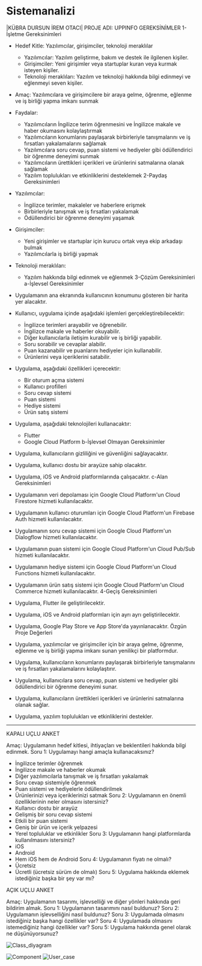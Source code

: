 # Sistemanalizi
|KÜBRA DURSUN İREM OTACI|
PROJE ADI: UPPINFO
GEREKSİNİMLER
1-İşletme Gereksinimleri
* Hedef Kitle: Yazılımcılar, girişimciler, teknoloji meraklılar
    * Yazılımcılar: Yazılım geliştirme, bakım ve destek ile ilgilenen kişiler.
    * Girişimciler: Yeni girişimler veya startuplar kuran veya kurmak isteyen kişiler.
    * Teknoloji meraklıları: Yazılım ve teknoloji hakkında bilgi edinmeyi ve eğlenmeyi seven kişiler.

* Amaç: Yazılımcılara ve girişimcilere bir araya gelme, öğrenme, eğlenme ve iş birliği yapma imkanı sunmak
* Faydalar:
    * Yazılımcıların İngilizce terim öğrenmesini ve İngilizce makale ve haber okumasını kolaylaştırmak
    * Yazılımcıların konumlarını paylaşarak birbirleriyle tanışmalarını ve iş fırsatları yakalamalarını sağlamak
    * Yazılımcılara soru cevap, puan sistemi ve hediyeler gibi ödüllendirici bir öğrenme deneyimi sunmak
    * Yazılımcıların ürettikleri içerikleri ve ürünlerini satmalarına olanak sağlamak
    * Yazılım toplulukları ve etkinliklerini desteklemek
2-Paydaş Gereksinimleri
* Yazılımcılar:
    * İngilizce terimler, makaleler ve haberlere erişmek
    * Birbirleriyle tanışmak ve iş fırsatları yakalamak
    * Ödüllendirici bir öğrenme deneyimi yaşamak
* Girişimciler:
    * Yeni girişimler ve startuplar için kurucu ortak veya ekip arkadaşı bulmak
    * Yazılımcılarla iş birliği yapmak
* Teknoloji meraklıları:
    * Yazılım hakkında bilgi edinmek ve eğlenmek
3-Çözüm Gereksinimleri
a-İşlevsel Gereksinimler
* Uygulamanın ana ekranında kullanıcının konumunu gösteren bir harita yer alacaktır.
* Kullanıcı, uygulama içinde aşağıdaki işlemleri gerçekleştirebilecektir:
    * İngilizce terimleri arayabilir ve öğrenebilir.
    * İngilizce makale ve haberler okuyabilir.
    * Diğer kullanıcılarla iletişim kurabilir ve iş birliği yapabilir.
    * Soru sorabilir ve cevaplar alabilir.
    * Puan kazanabilir ve puanlarını hediyeler için kullanabilir.
    * Ürünlerini veya içeriklerini satabilir.
* Uygulama, aşağıdaki özellikleri içerecektir:
    * Bir oturum açma sistemi
    * Kullanıcı profilleri
    * Soru cevap sistemi
    * Puan sistemi
    * Hediye sistemi
    * Ürün satış sistemi
* Uygulama, aşağıdaki teknolojileri kullanacaktır:
    * Flutter
    * Google Cloud Platform
b-İşlevsel Olmayan Gereksinimler
* Uygulama, kullanıcıların gizliliğini ve güvenliğini sağlayacaktır.
* Uygulama, kullanıcı dostu bir arayüze sahip olacaktır.
* Uygulama, iOS ve Android platformlarında çalışacaktır.
c-Alan Gereksinimleri
* Uygulamanın veri depolaması için Google Cloud Platform'un Cloud Firestore hizmeti kullanılacaktır.
* Uygulamanın kullanıcı oturumları için Google Cloud Platform'un Firebase Auth hizmeti kullanılacaktır.
* Uygulamanın soru cevap sistemi için Google Cloud Platform'un Dialogflow hizmeti kullanılacaktır.
* Uygulamanın puan sistemi için Google Cloud Platform'un Cloud Pub/Sub hizmeti kullanılacaktır.
* Uygulamanın hediye sistemi için Google Cloud Platform'un Cloud Functions hizmeti kullanılacaktır.
* Uygulamanın ürün satış sistemi için Google Cloud Platform'un Cloud Commerce hizmeti kullanılacaktır.
4-Geçiş Gereksinimleri
* Uygulama, Flutter ile geliştirilecektir.
* Uygulama, iOS ve Android platformları için ayrı ayrı geliştirilecektir.
* Uygulama, Google Play Store ve App Store'da yayınlanacaktır.
Özgün Proje Değerleri
* Uygulama, yazılımcılar ve girişimciler için bir araya gelme, öğrenme, eğlenme ve iş birliği yapma imkanı sunan yenilikçi bir platformdur.
* Uygulama, kullanıcıların konumlarını paylaşarak birbirleriyle tanışmalarını ve iş fırsatları yakalamalarını kolaylaştırır.
* Uygulama, kullanıcılara soru cevap, puan sistemi ve hediyeler gibi ödüllendirici bir öğrenme deneyimi sunar.
* Uygulama, kullanıcıların ürettikleri içerikleri ve ürünlerini satmalarına olanak sağlar.
* Uygulama, yazılım toplulukları ve etkinliklerini destekler.
---------------------------------------------------------------------------------------
KAPALI UÇLU ANKET

Amaç: Uygulamanın hedef kitlesi, ihtiyaçları ve beklentileri hakkında bilgi edinmek.
Soru 1: Uygulamayı hangi amaçla kullanacaksınız?
* İngilizce terimler öğrenmek
* İngilizce makale ve haberler okumak
* Diğer yazılımcılarla tanışmak ve iş fırsatları yakalamak
* Soru cevap sistemiyle öğrenmek
* Puan sistemi ve hediyelerle ödüllendirilmek
* Ürünlerinizi veya içeriklerinizi satmak
Soru 2: Uygulamanın en önemli özelliklerinin neler olmasını istersiniz?
* Kullanıcı dostu bir arayüz
* Gelişmiş bir soru cevap sistemi
* Etkili bir puan sistemi
* Geniş bir ürün ve içerik yelpazesi
* Yerel topluluklar ve etkinlikler
Soru 3: Uygulamanın hangi platformlarda kullanılmasını istersiniz?
* iOS
* Android
* Hem iOS hem de Android
Soru 4: Uygulamanın fiyatı ne olmalı?
* Ücretsiz
* Ücretli (ücretsiz sürüm de olmalı)
Soru 5: Uygulama hakkında eklemek istediğiniz başka bir şey var mı?

AÇIK UÇLU ANKET

Amaç: Uygulamanın tasarımı, işlevselliği ve diğer yönleri hakkında geri bildirim almak.
Soru 1: Uygulamanın tasarımını nasıl buldunuz?
Soru 2: Uygulamanın işlevselliğini nasıl buldunuz?
Soru 3: Uygulamada olmasını istediğiniz başka hangi özellikler var?
Soru 4: Uygulamada olmasını istemediğiniz hangi özellikler var?
Soru 5: Uygulama hakkında genel olarak ne düşünüyorsunuz?

![Class_diyagram](https://github.com/kbradrsn/Sistemanalizi/assets/128467850/2cffc5ab-763c-4ab8-bf0e-97299abfba6b)

![Component](https://github.com/kbradrsn/Sistemanalizi/assets/128467850/af86f92b-9095-4c99-b1d6-b5fae43d692a)
![User_case](https://github.com/kbradrsn/Sistemanalizi/assets/128467850/6789732e-7124-4d76-84dd-b232a561eac8)
